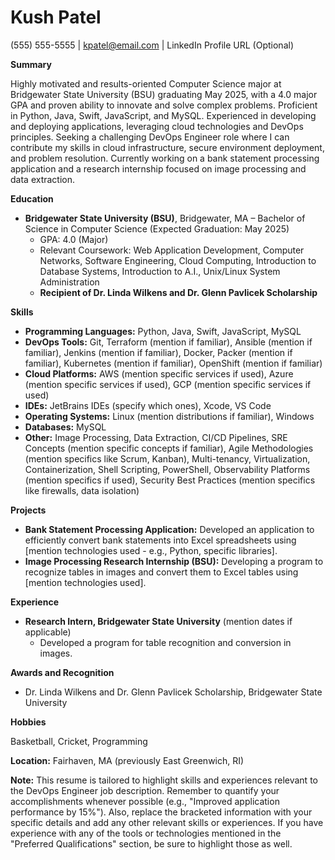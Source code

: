 # Kush Patel
(555) 555-5555 | kpatel@email.com | LinkedIn Profile URL (Optional)

**Summary**

Highly motivated and results-oriented Computer Science major at Bridgewater State University (BSU) graduating May 2025, with a 4.0 major GPA and proven ability to innovate and solve complex problems.  Proficient in Python, Java, Swift, JavaScript, and MySQL.  Experienced in developing and deploying applications, leveraging cloud technologies and DevOps principles. Seeking a challenging DevOps Engineer role where I can contribute my skills in cloud infrastructure, secure environment deployment, and problem resolution.  Currently working on a bank statement processing application and a research internship focused on image processing and data extraction.

**Education**

* **Bridgewater State University (BSU)**, Bridgewater, MA – Bachelor of Science in Computer Science (Expected Graduation: May 2025)
    * GPA: 4.0 (Major)
    * Relevant Coursework: Web Application Development, Computer Networks, Software Engineering, Cloud Computing, Introduction to Database Systems, Introduction to A.I., Unix/Linux System Administration
    * **Recipient of Dr. Linda Wilkens and Dr. Glenn Pavlicek Scholarship**

**Skills**

* **Programming Languages:** Python, Java, Swift, JavaScript, MySQL
* **DevOps Tools:** Git, Terraform (mention if familiar), Ansible (mention if familiar), Jenkins (mention if familiar), Docker, Packer (mention if familiar), Kubernetes (mention if familiar), OpenShift (mention if familiar)
* **Cloud Platforms:** AWS (mention specific services if used), Azure (mention specific services if used), GCP (mention specific services if used)
* **IDEs:** JetBrains IDEs (specify which ones), Xcode, VS Code
* **Operating Systems:** Linux (mention distributions if familiar), Windows
* **Databases:** MySQL
* **Other:**  Image Processing, Data Extraction,  CI/CD Pipelines,  SRE Concepts (mention specific concepts if familiar),  Agile Methodologies (mention specifics like Scrum, Kanban),  Multi-tenancy, Virtualization, Containerization,  Shell Scripting, PowerShell, Observability Platforms (mention specifics if used),  Security Best Practices (mention specifics like firewalls, data isolation)

**Projects**

* **Bank Statement Processing Application:** Developed an application to efficiently convert bank statements into Excel spreadsheets using [mention technologies used - e.g., Python, specific libraries].
* **Image Processing Research Internship (BSU):**  Developing a program to recognize tables in images and convert them to Excel tables using [mention technologies used].


**Experience**

* **Research Intern, Bridgewater State University**  (mention dates if applicable)
    * Developed a program for table recognition and conversion in images.


**Awards and Recognition**

* Dr. Linda Wilkens and Dr. Glenn Pavlicek Scholarship, Bridgewater State University


**Hobbies**

Basketball, Cricket, Programming


**Location:** Fairhaven, MA (previously East Greenwich, RI)


**Note:**  This resume is tailored to highlight skills and experiences relevant to the DevOps Engineer job description.  Remember to quantify your accomplishments whenever possible (e.g., "Improved application performance by 15%").  Also, replace the bracketed information with your specific details and add any other relevant skills or experiences.  If you have experience with any of the tools or technologies mentioned in the "Preferred Qualifications" section, be sure to highlight those as well.
